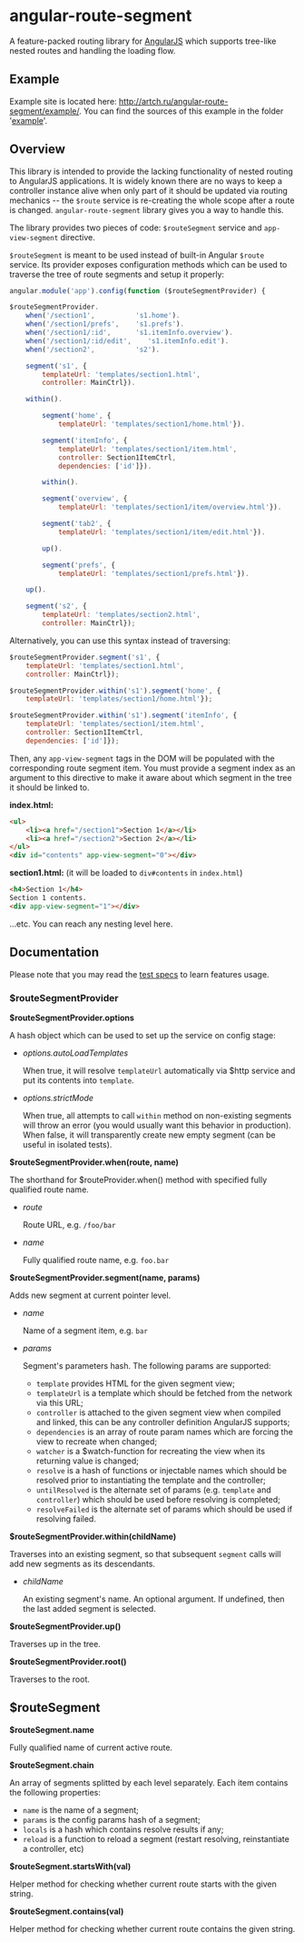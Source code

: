 angular-route-segment
=====================

A feature-packed routing library for [AngularJS](http://angularjs.org/) which supports tree-like nested routes and handling the  loading flow.

Example
-------

Example site is located here: http://artch.ru/angular-route-segment/example/.
You can find the sources of this example in the folder '[example](https://github.com/artch/angular-route-segment/tree/master/example)'.

Overview
--------

This library is intended to provide the lacking functionality of nested routing to AngularJS applications. It is widely known there are no ways to keep a controller instance alive when only part of it should be updated via routing mechanics -- the `$route` service is re-creating the whole scope after a route is changed. `angular-route-segment` library gives you a way to handle this.

The library provides two pieces of code: `$routeSegment` service and `app-view-segment` directive.

`$routeSegment` is meant to be used instead of built-in Angular `$route` service. Its provider exposes configuration methods which can be used to traverse the tree of route segments and setup it properly:

```javascript
angular.module('app').config(function ($routeSegmentProvider) {

$routeSegmentProvider.
    when('/section1',          's1.home').
    when('/section1/prefs',    's1.prefs').
    when('/section1/:id',      's1.itemInfo.overview').
    when('/section1/:id/edit',    's1.itemInfo.edit').
    when('/section2',          's2').

	segment('s1', {
	    templateUrl: 'templates/section1.html',
	    controller: MainCtrl}).

	within().

	    segment('home', {
            templateUrl: 'templates/section1/home.html'}).

	    segment('itemInfo', {
            templateUrl: 'templates/section1/item.html',
            controller: Section1ItemCtrl,
            dependencies: ['id']}).

	    within().

		segment('overview', {
		    templateUrl: 'templates/section1/item/overview.html'}).

		segment('tab2', {
		    templateUrl: 'templates/section1/item/edit.html'}).

	    up().

	    segment('prefs', {
            templateUrl: 'templates/section1/prefs.html'}).

	up().

	segment('s2', {
	    templateUrl: 'templates/section2.html',
	    controller: MainCtrl});
```

Alternatively, you can use this syntax instead of traversing:

```javascript
$routeSegmentProvider.segment('s1', {
    templateUrl: 'templates/section1.html',
    controller: MainCtrl});

$routeSegmentProvider.within('s1').segment('home', {
    templateUrl: 'templates/section1/home.html'});

$routeSegmentProvider.within('s1').segment('itemInfo', {
    templateUrl: 'templates/section1/item.html',
    controller: Section1ItemCtrl,
    dependencies: ['id']});
```

Then, any `app-view-segment` tags in the DOM will be populated with the corresponding route segment item. You must provide a segment index as an argument to this directive to make it aware about which segment in the tree it should be linked to.

**index.html:**
```html
<ul>
    <li><a href="/section1">Section 1</a></li>
    <li><a href="/section2">Section 2</a></li>
</ul>
<div id="contents" app-view-segment="0"></div>
```

**section1.html:** (it will be loaded to `div#contents` in `index.html`)
```html
<h4>Section 1</h4>
Section 1 contents.
<div app-view-segment="1"></div>
```

...etc. You can reach any nesting level here.

Documentation
-------------

Please note that you may read the [test specs](https://github.com/artch/angular-route-segment/tree/master/test/unit) to learn features usage.

### $routeSegmentProvider ###

**$routeSegmentProvider.options**

A hash object which can be used to set up the service on config stage:

- *options.autoLoadTemplates*

    When true, it will resolve `templateUrl` automatically via $http service and put its contents into `template`.
    
- *options.strictMode* 

    When true, all attempts to call `within` method on non-existing segments will throw an error (you would usually want this behavior in production). When false, it will transparently create new empty segment (can be useful in isolated tests).

**$routeSegmentProvider.when(route, name)**

The shorthand for $routeProvider.when() method with specified fully qualified route name.

- *route*

    Route URL, e.g. `/foo/bar`
    
- *name*
    
    Fully qualified route name, e.g. `foo.bar`

**$routeSegmentProvider.segment(name, params)**

Adds new segment at current pointer level.

- *name*

    Name of a segment item, e.g. `bar`
    
- *params*

    Segment's parameters hash. The following params are supported:
    
    - `template` provides HTML for the given segment view;
    - `templateUrl` is a template which should be fetched from the network via this URL;
    - `controller` is attached to the given segment view when compiled and linked, this can be any controller definition AngularJS supports;
    - `dependencies` is an array of route param names which are forcing the view to recreate when changed;
    - `watcher` is a $watch-function for recreating the view when its returning value is changed;
    - `resolve` is a hash of functions or injectable names which should be resolved prior to instantiating the template and the controller;
    - `untilResolved` is the alternate set of params (e.g. `template` and `controller`) which should be used before resolving is completed; 
    - `resolveFailed` is the alternate set of params which should be used if resolving failed.
    
**$routeSegmentProvider.within(childName)**

Traverses into an existing segment, so that subsequent `segment` calls will add new segments as its descendants.
             
- *childName* 

    An existing segment's name. An optional argument. If undefined, then the last added segment is selected.
    
**$routeSegmentProvider.up()**   
 
 Traverses up in the tree.

**$routeSegmentProvider.root()**   
 
Traverses to the root.
 
## $routeSegment ##
 
**$routeSegment.name**

Fully qualified name of current active route.

**$routeSegment.chain**

An array of segments splitted by each level separately. Each item contains the following properties:

- `name` is the name of a segment;
- `params` is the config params hash of a segment;
- `locals` is a hash which contains resolve results if any;
- `reload` is a function to reload a segment (restart resolving, reinstantiate a controller, etc)

**$routeSegment.startsWith(val)**

Helper method for checking whether current route starts with the given string.

**$routeSegment.contains(val)**

Helper method for checking whether current route contains the given string.